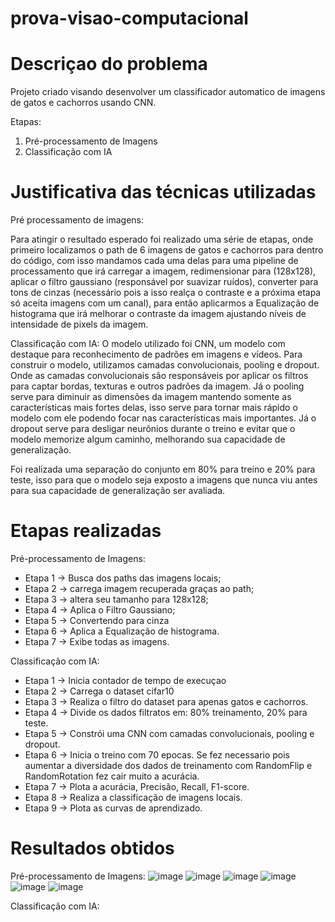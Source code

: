 # prova-visao-computacional

# Descriçao do problema 

Projeto criado visando desenvolver um classificador automatico de imagens de gatos e cachorros usando CNN. 

Etapas:

1. Pré-processamento de Imagens
2. Classificação com IA

# Justificativa das técnicas utilizadas
Pré processamento de imagens:

Para atingir o resultado esperado foi realizado uma série de etapas, onde primeiro localizamos o path de 6 imagens de gatos e cachorros para dentro do código, com isso mandamos cada uma delas para uma pipeline de processamento que irá carregar a imagem,  redimensionar para (128x128), aplicar o filtro gaussiano (responsável por suavizar ruídos), converter para tons de cinzas (necessário pois a isso realça o contraste e a próxima etapa só aceita imagens com um canal), para então aplicarmos a Equalização de histograma que irá melhorar o contraste da imagem ajustando níveis de intensidade de pixels da imagem.

Classificação com IA:
O modelo utilizado foi CNN, um modelo com destaque para reconhecimento de padrões em imagens e vídeos. Para construir o modelo, utilizamos camadas convolucionais, pooling e dropout. Onde as camadas convolucionais são responsáveis por aplicar os filtros para captar bordas, texturas e outros padrões da imagem. Já o pooling serve para diminuir as dimensões da imagem mantendo somente as características mais fortes delas, isso serve para tornar mais rápido o modelo com ele podendo focar nas características mais importantes. Já o dropout serve para desligar neurônios durante o treino e evitar que o modelo memorize  algum caminho, melhorando sua capacidade de generalização.

Foi realizada uma separação do conjunto em 80%  para treino e 20% para teste, isso para que o modelo seja exposto a imagens que nunca viu antes para sua capacidade de generalização ser avaliada.


# Etapas realizadas
Pré-processamento de Imagens:
- Etapa 1 -> Busca dos paths das imagens locais;
- Etapa 2 -> carrega imagem recuperada graças ao path;
- Etapa 3 -> altera seu tamanho para 128x128;
- Etapa 4 -> Aplica o Filtro Gaussiano;
- Etapa 5 -> Convertendo para cinza
- Etapa 6 -> Aplica a Equalização de histograma.
- Etapa 7 -> Exibe todas as imagens.

Classificação com IA:
- Etapa 1 -> Inicia contador de tempo de execuçao 
- Etapa 2 -> Carrega o dataset cifar10
- Etapa 3 -> Realiza o filtro do dataset para apenas gatos e cachorros.
- Etapa 4 -> Divide os dados filtratos em:  80% treinamento, 20% para teste.
- Etapa 5 -> Constrói uma CNN com camadas convolucionais, pooling e dropout.
- Etapa 6 -> Inicia o treino com 70 epocas. Se fez necessario pois  aumentar a diversidade dos dados de treinamento com RandomFlip e RandomRotation fez cair muito a acurácia.
- Etapa 7 -> Plota a acurácia, Precisão, Recall, F1-score.
- Etapa 8 -> Realiza a classificação de imagens locais.
- Etapa 9 -> Plota as curvas de aprendizado.

# Resultados obtidos
Pré-processamento de Imagens:
![image](https://github.com/user-attachments/assets/184a6a5e-7871-41da-9c4b-76192b36141c)
![image](https://github.com/user-attachments/assets/0ab5e3f4-c499-4785-9265-842837ffe28f)
![image](https://github.com/user-attachments/assets/14914f94-c903-4c94-b272-fe4ddcdf6873)
![image](https://github.com/user-attachments/assets/3e0d1491-0b1c-4196-8747-bfe13ab72768)
![image](https://github.com/user-attachments/assets/c397d82c-48a6-4d3d-a7a7-47c61d5a503c)
![image](https://github.com/user-attachments/assets/c81444cd-c452-4d59-ad94-f790a1c515d5)

Classificação com IA:



